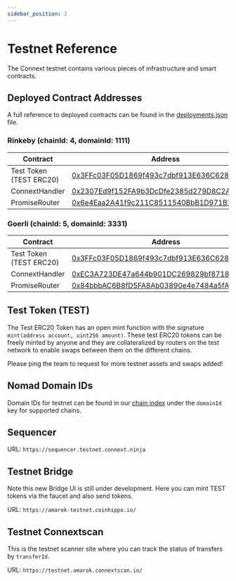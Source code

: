 ```yaml
---
sidebar_position: 2 
---
```


# Testnet Reference

The Connext testnet contains various pieces of infrastructure and smart contracts.

## Deployed Contract Addresses

A full reference to deployed contracts can be found in the [deployments.json](https://github.com/connext/nxtp/blob/main/packages/deployments/contracts/deployments.json) file.

### Rinkeby (chainId: 4, domainId: 1111)

| Contract | Address |
| --- | --- |
| Test Token (TEST ERC20) | [0x3FFc03F05D1869f493c7dbf913E636C6280e0ff9](https://rinkeby.etherscan.io/address/0x3FFc03F05D1869f493c7dbf913E636C6280e0ff9) |
| ConnextHandler | [0x2307Ed9f152FA9b3DcDfe2385d279D8C2A9DF2b0](https://louper.dev/diamond/0x2307Ed9f152FA9b3DcDfe2385d279D8C2A9DF2b0?network=rinkeby) |
| PromiseRouter | [0x6e4Eaa2A41f9c211C8511540BbB1D971B1483128](https://rinkeby.etherscan.io/address/0x6e4Eaa2A41f9c211C8511540BbB1D971B1483128) |

### Goerli (chainId: 5, domainId: 3331)

| Contract | Address |
| --- | --- |
| Test Token (TEST ERC20) | [0x3FFc03F05D1869f493c7dbf913E636C6280e0ff9](https://goerli.etherscan.io/address/0x3FFc03F05D1869f493c7dbf913E636C6280e0ff9) |
| ConnextHandler | [0xEC3A723DE47a644b901DC269829bf8718F175EBF](https://louper.dev/diamond/0xEC3A723DE47a644b901DC269829bf8718F175EBF?network=goerli) |
| PromiseRouter | [0x84bbbAC6B8fD5FA8Ab03890e4e7484a5fAa5C9fA](https://goerli.etherscan.io/address/0x84bbbAC6B8fD5FA8Ab03890e4e7484a5fAa5C9fA) |

## Test Token (TEST)

The Test ERC20 Token has an open mint function with the signature `mint(address account, uint256 amount)`. These test ERC20 tokens can be freely minted by anyone and they are collateralized by routers on the test network to enable swaps between them on the different chains.

Please ping the team to request for more testnet assets and swaps added!

## Nomad Domain IDs

Domain IDs for testnet can be found in our [chain index](https://github.com/connext/chaindata/blob/main/crossChain.json#) under the `domainId` key for supported chains.

## Sequencer

URL: `https://sequencer.testnet.connext.ninja`

## Testnet Bridge

Note this new Bridge UI is still under development. Here you can mint TEST tokens via the faucet and also send tokens. 

URL: `https://amarok-testnet.coinhippo.io/`

## Testnet Connextscan

This is the testnet scanner site where you can track the status of transfers by `transferId`. 

URL: `https://testnet.amarok.connextscan.io/`
